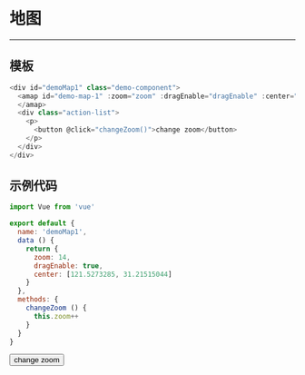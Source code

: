 # 地图

---

## 模板

```javascript
<div id="demoMap1" class="demo-component">
  <amap id="demo-map-1" :zoom="zoom" :dragEnable="dragEnable" :center="center">
  </amap>
  <div class="action-list">
    <p>
      <button @click="changeZoom()">change zoom</button>
    </p>
  </div>
</div>
```

## 示例代码
```javascript
import Vue from 'vue'

export default {
  name: 'demoMap1',
  data () {
    return {
      zoom: 14,
      dragEnable: true,
      center: [121.5273285, 31.21515044]
    }
  },
  methods: {
    changeZoom () {
      this.zoom++
    }
  }
}
```

<div class="map-present">
  <div id="demoMap1" class="demo-component">
    <amap id="demo-map-1" :zoom="zoom">
    </amap>
    <div class="action-list">
      <p>
        <button @click="changeZoom()">change zoom</button>
      </p>
    </div>
  </div>
</div>

<script>
  import Vue from 'vue'

  export default {
    name: 'demoMap1',
    data () {
      return {
        zoom: 13,
        dragEnable: true,
        center: [121.5273285, 31.21515044]
      }
    },
    methods: {
      changeZoom () {
        this.zoom++
      }
    }
  }
</script>
